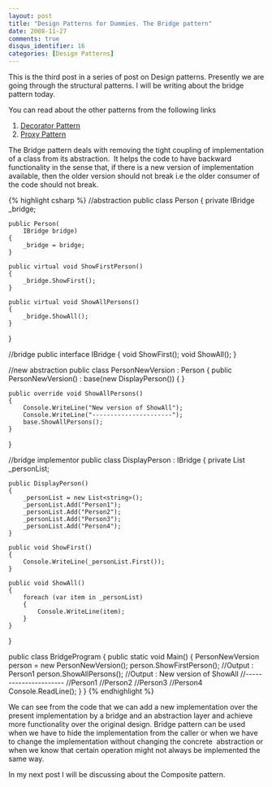 ```yaml
---
layout: post
title: "Design Patterns for Dummies. The Bridge pattern"
date: 2008-11-27
comments: true
disqus_identifier: 16
categories: [Design Patterns]
---
```

This is the third post in a series of post on Design patterns. Presently
we are going through the structural patterns. I will be writing about
the bridge pattern today.

You can read about the other patterns from the following links

1.  [Decorator
    Pattern](http://www.simplyvinay.com/Post/14/Design-Patterns-for-Dummies.-The-Decorator-Pattern.aspx)
2.  [Proxy
    Pattern](http://www.simplyvinay.com/Post/15/Design-Patterns-for-Dummies.-The-Proxy-Pattern.aspx)

The Bridge pattern deals with removing the tight coupling of
implementation of a class from its abstraction.  It helps the code to
have backward functionality in the sense that, if there is a new version
of implementation available, then the older version should not break i.e
the older consumer of the code should not break.

{% highlight csharp %}
//abstraction
public class Person
{
    private IBridge _bridge;

    public Person(
        IBridge bridge)
    {
        _bridge = bridge;
    }

    public virtual void ShowFirstPerson()
    {
        _bridge.ShowFirst();
    }

    public virtual void ShowAllPersons()
    {
        _bridge.ShowAll();
    }
}

//bridge
public interface IBridge
{
    void ShowFirst();
    void ShowAll();
}

//new abstraction
public class PersonNewVersion : Person
{
    public PersonNewVersion() : base(new DisplayPerson())
    {
    }

    public override void ShowAllPersons()
    {
        Console.WriteLine("New version of ShowAll");
        Console.WriteLine("----------------------");
        base.ShowAllPersons();
    }
}


//bridge implementor
public class DisplayPerson : IBridge
{
    private List<string> _personList;

    public DisplayPerson()
    {
        _personList = new List<string>();
        _personList.Add("Person1");
        _personList.Add("Person2");
        _personList.Add("Person3");
        _personList.Add("Person4");
    }

    public void ShowFirst()
    {
        Console.WriteLine(_personList.First());
    }

    public void ShowAll()
    {
        foreach (var item in _personList)
        {
            Console.WriteLine(item);
        }
    }
}

public class BridgeProgram
{
    public static void Main()
    {
        PersonNewVersion person = new PersonNewVersion();
        person.ShowFirstPerson(); //Output : Person1
        person.ShowAllPersons(); 
        //Output : New version of ShowAll
        //----------------------
        //Person1
        //Person2
        //Person3
        //Person4
        Console.ReadLine();
    }
}
{% endhighlight %}

We can see from the code that we can add a new implementation over the
present implementation by a bridge and an abstraction layer and achieve
more functionality over the original design. Bridge pattern can be used
when we have to hide the implementation from the caller or when we have
to change the implementation without changing the concrete  abstraction
or when we know that certain operation might not always be implemented
the same way.

In my next post I will be discussing about the Composite pattern.

